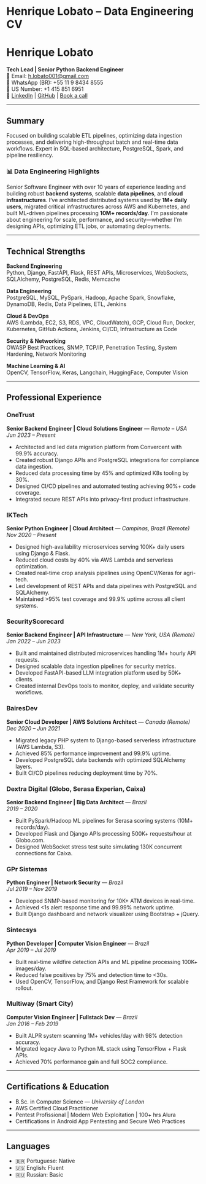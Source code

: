 # Henrique Lobato – Data Engineering CV

# Henrique Lobato

**Tech Lead | Senior Python Backend Engineer**  
📧 Email: h.lobato001@gmail.com  
📱 WhatsApp (BR): +55 11 9 8434 8555  
📱 US Number: +1 415 851 6951  
🔗 [LinkedIn](https://linkedin.com/in/iklobato-sr-python) | [GitHub](https://github.com/iklobato) | [Book a call](https://calendly.com/hlobato/30mincall)

---


## Summary
Focused on building scalable ETL pipelines, optimizing data ingestion processes, and delivering high-throughput batch and real-time data workflows. Expert in SQL-based architecture, PostgreSQL, Spark, and pipeline resiliency.

### 📊 Data Engineering Highlights


Senior Software Engineer with over 10 years of experience leading and building robust **backend systems**, scalable **data pipelines**, and **cloud infrastructures**. I’ve architected distributed systems used by **1M+ daily users**, migrated critical infrastructures across AWS and Kubernetes, and built ML-driven pipelines processing **10M+ records/day**. I'm passionate about engineering for scale, performance, and security—whether I'm designing APIs, optimizing ETL jobs, or automating deployments.

---

## Technical Strengths

**Backend Engineering**  
Python, Django, FastAPI, Flask, REST APIs, Microservices, WebSockets, SQLAlchemy, PostgreSQL, Redis, Memcache

**Data Engineering**  
PostgreSQL, MySQL, PySpark, Hadoop, Apache Spark, Snowflake, DynamoDB, Redis, Data Pipelines, ETL, Jenkins

**Cloud & DevOps**  
AWS (Lambda, EC2, S3, RDS, VPC, CloudWatch), GCP, Cloud Run, Docker, Kubernetes, GitHub Actions, Jenkins, CI/CD, Infrastructure as Code

**Security & Networking**  
OWASP Best Practices, SNMP, TCP/IP, Penetration Testing, System Hardening, Network Monitoring

**Machine Learning & AI**  
OpenCV, TensorFlow, Keras, Langchain, HuggingFace, Computer Vision

---

## Professional Experience

### OneTrust
**Senior Backend Engineer | Cloud Solutions Engineer** — *Remote – USA*  
*Jun 2023 – Present*

- Architected and led data migration platform from Convercent with 99.9% accuracy.
- Created robust Django APIs and PostgreSQL integrations for compliance data ingestion.
- Reduced data processing time by 45% and optimized K8s tooling by 30%.
- Designed CI/CD pipelines and automated testing achieving 90%+ code coverage.
- Integrated secure REST APIs into privacy-first product infrastructure.
### IKTech
**Senior Python Engineer | Cloud Architect** — *Campinas, Brazil (Remote)*  
*Nov 2020 – Present*

- Designed high-availability microservices serving 100K+ daily users using Django & Flask.
- Reduced cloud costs by 40% via AWS Lambda and serverless optimization.
- Created real-time crop analysis pipelines using OpenCV/Keras for agri-tech.
- Led development of REST APIs and data pipelines with PostgreSQL and SQLAlchemy.
- Maintained >95% test coverage and 99.9% uptime across all client systems.
### SecurityScorecard
**Senior Backend Engineer | API Infrastructure** — *New York, USA (Remote)*  
*Jan 2022 – Jun 2023*

- Built and maintained distributed microservices handling 1M+ hourly API requests.
- Designed scalable data ingestion pipelines for security metrics.
- Developed FastAPI-based LLM integration platform used by 50K+ clients.
- Created internal DevOps tools to monitor, deploy, and validate security workflows.
### BairesDev
**Senior Cloud Developer | AWS Solutions Architect** — *Canada (Remote)*  
*Dec 2020 – Jun 2021*

- Migrated legacy PHP system to Django-based serverless infrastructure (AWS Lambda, S3).
- Achieved 85% performance improvement and 99.9% uptime.
- Developed PostgreSQL data backends with optimized SQLAlchemy layers.
- Built CI/CD pipelines reducing deployment time by 70%.
### Dextra Digital (Globo, Serasa Experian, Caixa)
**Senior Backend Engineer | Big Data Architect** — *Brazil*  
*2019 – 2020*

- Built PySpark/Hadoop ML pipelines for Serasa scoring systems (10M+ records/day).
- Developed Flask and Django APIs processing 500K+ requests/hour at Globo.com.
- Designed WebSocket stress test suite simulating 130K concurrent connections for Caixa.
### GPr Sistemas
**Python Engineer | Network Security** — *Brazil*  
*Jul 2019 – Nov 2019*

- Developed SNMP-based monitoring for 10K+ ATM devices in real-time.
- Achieved <1s alert response time and 99.99% network uptime.
- Built Django dashboard and network visualizer using Bootstrap + jQuery.
### Sintecsys
**Python Developer | Computer Vision Engineer** — *Brazil*  
*Apr 2019 – Jul 2019*

- Built real-time wildfire detection APIs and ML pipeline processing 100K+ images/day.
- Reduced false positives by 75% and detection time to <30s.
- Used OpenCV, TensorFlow, and Django Rest Framework for scalable rollout.
### Multiway (Smart City)
**Computer Vision Engineer | Fullstack Dev** — *Brazil*  
*Jan 2016 – Feb 2019*

- Built ALPR system scanning 1M+ vehicles/day with 98% detection accuracy.
- Migrated legacy Java to Python ML stack using TensorFlow + Flask APIs.
- Achieved 70% performance gain and full SOC2 compliance.


---

## Certifications & Education

- B.Sc. in Computer Science — *University of London*  
- AWS Certified Cloud Practitioner  
- Pentest Profissional | Modern Web Exploitation | 100+ hrs Alura  
- Certifications in Android App Pentesting and Secure Web Practices

---

## Languages

- 🇧🇷 Portuguese: Native  
- 🇺🇸 English: Fluent  
- 🇷🇺 Russian: Basic